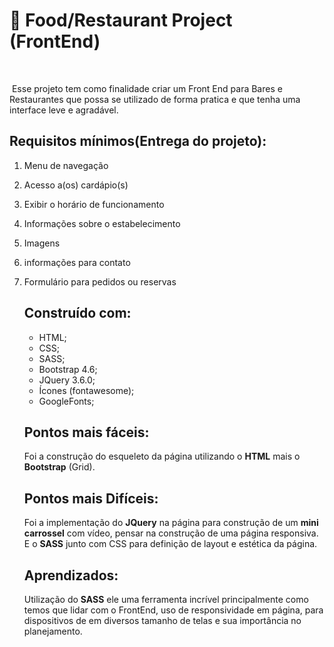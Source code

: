 # :rocket: Food/Restaurant Project (FrontEnd)

​	

​						Esse projeto tem como finalidade criar um Front End para Bares e Restaurantes que possa se utilizado de forma pratica e que tenha uma interface leve e agradável. 

## Requisitos mínimos(Entrega do projeto):

1. Menu de navegação

2. Acesso a(os) cardápio(s)

3. Exibir o horário de funcionamento

4. Informações sobre o estabelecimento

5. Imagens

6. informações para contato

7. Formulário para pedidos ou reservas

   

   ## Construído com:

   - HTML;
   - CSS;
   - SASS;
   - Bootstrap 4.6;
   - JQuery 3.6.0;
   - Ícones (fontawesome);
   - GoogleFonts;

   

   ## Pontos mais fáceis:

   Foi a construção do esqueleto da página utilizando o **HTML** mais o **Bootstrap** (Grid).

   ## Pontos mais Difíceis:

   Foi a implementação do **JQuery** na página para construção de um **mini carrossel** com vídeo, pensar na construção de uma página responsiva. E o **SASS** junto com CSS para definição de layout e estética da página.

   ## Aprendizados:

   Utilização do **SASS** ele uma ferramenta incrível principalmente como temos que lidar com o FrontEnd, uso de responsividade em página, para dispositivos de em diversos tamanho de telas e sua importância no planejamento.

   

   

   

   







 






















